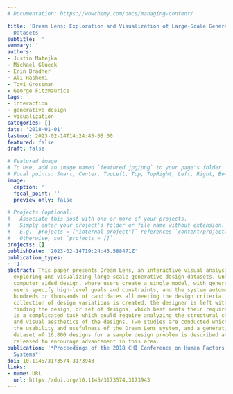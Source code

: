 ```yaml
---
# Documentation: https://wowchemy.com/docs/managing-content/

title: 'Dream Lens: Exploration and Visualization of Large-Scale Generative Design
  Datasets'
subtitle: ''
summary: ''
authors:
- Justin Matejka
- Michael Glueck
- Erin Bradner
- Ali Hashemi
- Tovi Grossman
- George Fitzmaurice
tags:
- interaction
- generative design
- visualization
categories: []
date: '2018-01-01'
lastmod: 2023-02-14T14:24:45-05:00
featured: false
draft: false

# Featured image
# To use, add an image named `featured.jpg/png` to your page's folder.
# Focal points: Smart, Center, TopLeft, Top, TopRight, Left, Right, BottomLeft, Bottom, BottomRight.
image:
  caption: ''
  focal_point: ''
  preview_only: false

# Projects (optional).
#   Associate this post with one or more of your projects.
#   Simply enter your project's folder or file name without extension.
#   E.g. `projects = ["internal-project"]` references `content/project/deep-learning/index.md`.
#   Otherwise, set `projects = []`.
projects: []
publishDate: '2023-02-14T19:24:45.588471Z'
publication_types:
- '1'
abstract: This paper presents Dream Lens, an interactive visual analysis tool for
  exploring and visualizing large-scale generative design datasets. Unlike traditional
  computer aided design, where users create a single model, with generative design,
  users specify high-level goals and constraints, and the system automatically generates
  hundreds or thousands of candidates all meeting the design criteria. Once a large
  collection of design variations is created, the designer is left with the task of
  finding the design, or set of designs, which best meets their requirements. This
  is a complicated task which could require analyzing the structural characteristics
  and visual aesthetics of the designs. Two studies are conducted which demonstrate
  the usability and usefulness of the Dream Lens system, and a generatively designed
  dataset of 16,800 designs for a sample design problem is described and publicly
  released to encourage advancement in this area.
publication: '*Proceedings of the 2018 CHI Conference on Human Factors in Computing
  Systems*'
doi: 10.1145/3173574.3173943
links:
- name: URL
  url: https://doi.org/10.1145/3173574.3173943
---
```

